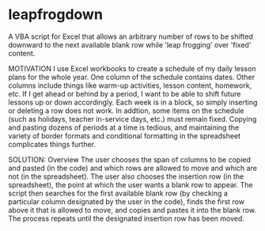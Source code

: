 leapfrogdown
=============

A VBA script for Excel that allows an arbitrary number of rows to be shifted downward to the next available blank row while 'leap frogging' over 'fixed' content.

MOTIVATION
I use Excel workbooks to create a schedule of my daily lesson plans for the whole year.  One column of the schedule contains dates.  Other columns include things like warm-up activities, lesson content, homework, etc.  If I get ahead or behind by a period, I want to be able to shift future lessons up or down accordingly.  Each week is in a block, so simply inserting or deleting a row does not work.  In addtion, some items on the schedule (such as holidays, teacher in-service days, etc.) must remain fixed.  Copying and pasting dozens of periods at a time is tedious, and maintaining the variety of border formats and conditional formatting in the spreadsheet complicates things further.

SOLUTION: Overview
The user chooses the span of columns to be copied and pasted (in the code) and which rows are allowed to move and which are not (in the spreadsheet).  The user also chooses the insertion row (in the spreadsheet), the point at which the user wants a blank row to appear.  The script then searches for the first available blank row (by checking a particular column designated by the user in the code), finds the first row above it that is allowed to move, and copies and pastes it into the blank row.  The process repeats until the designated insertion row has been moved.
